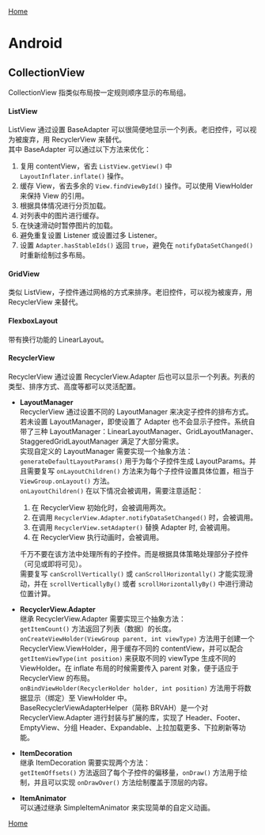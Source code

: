 [Home](../../README.md)  

# Android  

## CollectionView  
CollectionView 指类似布局按一定规则顺序显示的布局组。  

#### ListView  
ListView 通过设置 BaseAdapter 可以很简便地显示一个列表。老旧控件，可以视为被废弃，用 RecyclerView 来替代。  
其中 BaseAdapter 可以通过以下方法来优化：  
1. 复用 contentView，省去 `ListView.getView()` 中 `LayoutInflater.inflate()` 操作。  
2. 缓存 View，省去多余的 `View.findViewById()` 操作。可以使用 ViewHolder 来保持 View 的引用。  
3. 根据具体情况进行分页加载。  
4. 对列表中的图片进行缓存。  
5. 在快速滑动时暂停图片的加载。  
6. 避免重复设置 Listener 或设置过多 Listener。  
7. 设置 `Adapter.hasStableIds()` 返回 `true`，避免在 `notifyDataSetChanged()` 时重新绘制过多布局。  

#### GridView  
类似 ListView，子控件通过网格的方式来排序。老旧控件，可以视为被废弃，用 RecyclerView 来替代。  

#### FlexboxLayout  
带有换行功能的 LinearLayout。  

#### RecyclerView  
RecyclerView 通过设置 RecyclerView.Adapter 后也可以显示一个列表。列表的类型、排序方式、高度等都可以灵活配置。  
- **LayoutManager**  
RecyclerView 通过设置不同的 LayoutManager 来决定子控件的排布方式。若未设置 LayoutManager，即使设置了 Adapter 也不会显示子控件。系统自带了三种 LayoutManager：LinearLayoutManager、GridLayoutManager、StaggeredGridLayoutManager 满足了大部分需求。  
实现自定义的 LayoutManager 需要实现一个抽象方法：`generateDefaultLayoutParams()` 用于为每个子控件生成 LayoutParams。并且需要复写 `onLayoutChildren()` 方法来为每个子控件设置具体位置，相当于 `ViewGroup.onLayout()` 方法。  
`onLayoutChildren()` 在以下情况会被调用，需要注意适配：  
    1. 在 RecyclerView 初始化时，会被调用两次。  
    2. 在调用 `RecyclerView.Adapter.notifyDataSetChanged()` 时，会被调用。  
    3. 在调用 `RecyclerView.setAdapter()` 替换 Adapter 时, 会被调用。  
    4. 在 RecyclerView 执行动画时，会被调用。  

    千万不要在该方法中处理所有的子控件。而是根据具体策略处理部分子控件（可见或即将可见）。  
    需要复写 `canScrollVertically()` 或 `canScrollHorizontally()` 才能实现滑动，并在 `scrollVerticallyBy()` 或者 `scrollHorizontallyBy()` 中进行滑动位置计算。  
- **RecyclerView.Adapter**  
继承 RecyclerView.Adapter 需要实现三个抽象方法：  
`getItemCount()` 方法返回了列表（数据）的长度。  
`onCreateViewHolder(ViewGroup parent, int viewType)` 方法用于创建一个 RecyclerView.ViewHolder，用于缓存不同的 contentView，并可以配合 `getItemViewType(int position)` 来获取不同的 viewType 生成不同的 ViewHolder。在 inflate 布局的时候需要传入 parent 对象，便于适应于 RecyclerView 的布局。  
`onBindViewHolder(RecyclerHolder holder, int position)` 方法用于将数据显示（绑定）至 ViewHolder 中。  
BaseRecyclerViewAdapterHelper（简称 BRVAH）是一个对 RecyclerView.Adapter 进行封装与扩展的库，实现了 Header、Footer、EmptyView、分组 Header、Expandable、上拉加载更多、下拉刷新等功能。  
- **ItemDecoration**  
继承 ItemDecoration 需要实现两个方法：  
`getItemOffsets()` 方法返回了每个子控件的偏移量，`onDraw()` 方法用于绘制，并且可以实现 `onDrawOver()` 方法绘制覆盖于顶层的内容。  
- **ItemAnimator**  
可以通过继承 SimpleItemAnimator 来实现简单的自定义动画。  

[Home](../../README.md)  